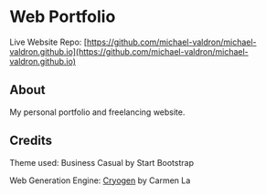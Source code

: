 # Web Portfolio
Live Website Repo: [https://github.com/michael-valdron/michael-valdron.github.io](https://github.com/michael-valdron/michael-valdron.github.io)

## About

My personal portfolio and freelancing website.

## Credits

Theme used: Business Casual by Start Bootstrap

Web Generation Engine: [Cryogen](https://github.com/cryogen-project/cryogen) by Carmen La
